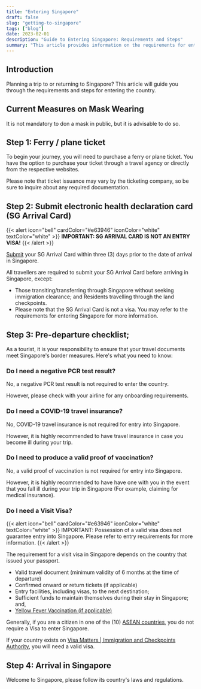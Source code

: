 ```yaml
---
title: "Entering Singapore"
draft: false
slug: "getting-to-singapore"
tags: ["blog"]
date: 2023-02-01
description: "Guide to Entering Singapore: Requirements and Steps"
summary: "This article provides information on the requirements for entering Singapore, including steps for obtaining a ferry/plane ticke, and fulfilling pre-departure prerequisites. Information on visit visas and arrival in Singapore is also included."
---
```


## Introduction

Planning a trip to or returning to Singapore? This article will guide you through the requirements and steps for entering the country.

## Current Measures on Mask Wearing

It is not mandatory to don a mask in public, but it is advisable to do so.

## Step 1: Ferry / plane ticket

To begin your journey, you will need to purchase a ferry or plane ticket. You have the option to purchase your ticket through a travel agency or directly from the respective websites. 

Please note that ticket issuance may vary by the ticketing company, so be sure to inquire about any required documentation.

## Step 2: Submit electronic health declaration card (SG Arrival Card)

{{< alert icon="bell" cardColor="#e63946" iconColor="white" textColor="white" >}}
**IMPORTANT: SG ARRIVAL CARD IS NOT AN ENTRY VISA!**
{{< /alert >}}

[Submit](https://eservices.ica.gov.sg/sgarrivalcard/) your SG Arrival Card within three (3) days prior to the date of arrival in Singapore.

All travellers are required to submit your SG Arrival Card before arriving in Singapore, except:

- Those transiting/transferring through Singapore without seeking immigration clearance; and
Residents travelling through the land checkpoints. 
- Please note that the SG Arrival Card is not a visa. You may refer to the requirements for entering Singapore for more information.

## Step 3: Pre-departure checklist;

As a tourist, it is your responsibility to ensure that your travel documents meet Singapore's border measures. Here's what you need to know:

### Do I need a negative PCR test result?

No, a negative PCR test result is not required to enter the country. 

However, please check with your airline for any onboarding requirements.

### Do I need a COVID-19 travel insurance?

No, COVID-19 travel insurance is not required for entry into Singapore. 

However, it is highly recommended to have travel insurance in case you become ill during your trip.

### Do I need to produce a valid proof of vaccination?

No, a valid proof of vaccination is not required for entry into Singapore. 

However, it is highly recommended to have have one with you in the event that you fall ill during your trip in Singapore (For example, claiming for medical insurance).

### Do I need a Visit Visa?
{{< alert icon="bell" cardColor="#e63946" iconColor="white" textColor="white" >}}
IMPORTANT: Possession of a valid visa does not guarantee entry into Singapore. Please refer to entry requirements for more information.
{{< /alert >}}

The requirement for a visit visa in Singapore depends on the country that issued your passport.

- Valid travel document (minimum validity of 6 months at the time of departure)
- Confirmed onward or return tickets (if applicable)
- Entry facilities, including visas, to the next destination;
- Sufficient funds to maintain themselves during their stay in Singapore; and,
- [Yellow Fever Vaccination (if applicable)](https://www.ica.gov.sg/enteranddeparting/before/yellow)

Generally, if you are a citizen in one of the (10) [ASEAN countries](https://asean.org/member-states/), you do not require a Visa to enter Singapore.

If your country exists on [Visa Matters | Immigration and Checkpoints Authority](https://www.ica.gov.sg/enter-transit-depart/entering-singapore/visa_requirements), you will need a valid visa.

## Step 4: Arrival in Singapore

Welcome to Singapore, please follow its country's laws and regulations.


